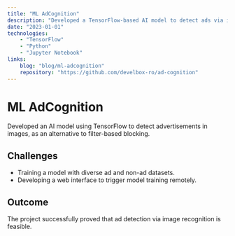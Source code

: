 ```yaml
---
title: "ML AdCognition"
description: "Developed a TensorFlow-based AI model to detect ads via image recognition."
date: "2023-01-01"
technologies: 
    - "TensorFlow"
    - "Python"
    - "Jupyter Notebook"
links:
    blog: "blog/ml-adcognition"
    repository: "https://github.com/develbox-ro/ad-cognition"
---
```


# ML AdCognition


Developed an AI model using TensorFlow to detect advertisements in images, as an alternative to filter-based blocking.

## Challenges
- Training a model with diverse ad and non-ad datasets.
- Developing a web interface to trigger model training remotely.

## Outcome
The project successfully proved that ad detection via image recognition is feasible.

